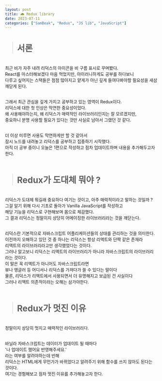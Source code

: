 ```yaml
---
layout: post
title: 🌧 Redux library
date: 2023-07-11
categories: ["SamBeak", "Redux", "JS lib", "JavaScript"]
---
```


> # 서론

<br>
최근 비가 자주 내려 리덕스의 아이콘을 비 구름 표시로 꾸며봤다. <br>
React를 마스터해보겠다 마음 먹었지만, 아이러니하게도 공부를 하다보니 <br>
다루고 싶어지는 스택들은 점점 많아지고 얕게가 아닌 깊게 들여다봐야할 필요성을 새삼 깨닫게 된다. <br><br>

그래서 최근 관심을 깊게 가지고 공부하고 있는 영역이 Redux이다. <br>
리덕스에 대한 첫 인상은 막연한 중요성이었다. <br>
왜 사용해야하는지, 왜 리덕스가 매력적인 라이브러리인지는 잘 모르겠지만, <br>
중요하니 분명 사용할 필요가 있다는 것만 사실로 남아서 그랬던 것 같다. <br><br>

더 이상 미루면 사용도 막연하게만 할 것 같아서 <br>
잠시 노드를 내려놓고 리덕스를 공부하고 집중하기 시작했다. <br>
아직 더 공부 중이니 오늘은 1편으로 작성하고 점차 업데이트하며 내용을 추가해두고자 한다. <br><br>

> # Redux가 도대체 뭐야 ?

<br>
리덕스가 도대체 뭐길래 중요하다 여기는 것이고, 아주 매력적이라고 말하는 것일까 ? <br>
그걸 알기 위해 다시 기초로 돌아가 Vanilla JavaScript를 작성하고 <br>
해당 기능을 리덕스로 구현해보며 몸으로 체감했다. <br>
그 결과 리덕스는 정말이지 상당히 어메이징한 라이브러리라는 것을 깨닫는다. <br><br>

리덕스란 기본적으로 자바스크립트 어플리케이션들의 상태를 관리하는 것을 의미한다. <br>
이전까지 오해하고 있던 것 중 하나는 리덕스는 항상 리액트와 단짝 같은 존재라 <br>
리액트의 라이브러리라고만 생각했었다는 것이다. <br>
그러나 알고보니 리덕스는 리액트의 라이브러리가 아니라 자바스크립트의 라이브러리라는 것이다. <br>
이 말은 꼭 리액트가 아니어도 자바스크립트라면 <br>
뷰나 앵글러 등 어디서나 리덕스를 가져다가 쓸 수 있다는 말이다 <br>
물론, 리덕스가 리액트에서 사용되면서 더 유명해지고 보급된 건 사실이다 <br>
그러나 리액트 의존적이라는 오해는 삼가야한다. <br><br>

> # Redux가 멋진 이유

<br>
정말이지 상당히 멋지고 매력적인 라이브러리다. <br><br>

바닐라 자바스크립트는 데이터가 업데이트 될 때마다 <br>
'나 업데이트 했어요 반영해주세요.' <br>
라는 여부를 알려야하는데 반해 <br>
리덕스는 HTML에게 무언가가 바뀌었다고 알려주기 위해 함수를 쓰지 않아도 된다는 것이다. <br>
여기는 경험해보고 점차 멋진 이유를 추가해놓고자 한다. <br><br>
